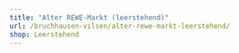 ```yaml
---
title: "Alter REWE-Markt (leerstehend)"
url: /bruchhausen-vilsen/alter-rewe-markt-leerstehend/
shop: Leerstehend
---
```

